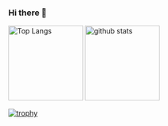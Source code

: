 ### Hi there 👋

<p align="left"> 
  <img alt="Top Langs" height="150px" src="https://github-readme-stats.vercel.app/api/top-langs/?username=eightsuzuki&layout=compact&count_private=true&show_icons=true&theme=onedark&langs_count=1" />
  <img alt="github stats" height="150px" src="https://github-readme-stats.vercel.app/api?username=eightsuzuki&count_private=true&show_icons=true&show_icons=true&theme=onedark" />
</p>

[![trophy](https://github-profile-trophy.vercel.app/?username=eightsuzuki&theme=onedark&column=7
)](https://github.com/ryo-ma/github-profile-trophy)
